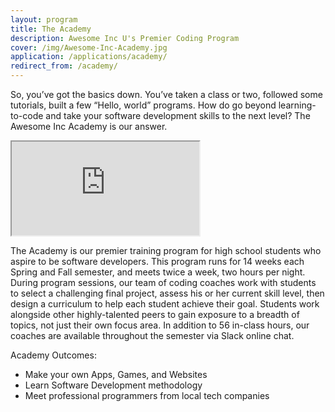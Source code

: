 ```yaml
---
layout: program
title: The Academy
description: Awesome Inc U's Premier Coding Program
cover: /img/Awesome-Inc-Academy.jpg
application: /applications/academy/
redirect_from: /academy/
---
```


So, you’ve got the basics down. You’ve taken a class or two, followed some tutorials, built a few “Hello, world” programs. How do go beyond learning-to-code and take your software development skills to the next level? The Awesome Inc Academy is our answer.

<div class="embed-responsive embed-responsive-16by9"><iframe class="embed-responsive-item" src="https://www.youtube.com/embed/kSqzDzU-Bxo"></iframe></div>

The Academy is our premier training program for high school students who aspire to be software developers. This program runs for 14 weeks each Spring and Fall semester, and meets twice a week, two hours per night. During program sessions, our team of coding coaches work with students to select a challenging final project, assess his or her current skill level, then design a curriculum to help each student achieve their goal. Students work alongside other highly-talented peers to gain exposure to a breadth of topics, not just their own focus area. In addition to 56 in-class hours, our coaches are available throughout the semester via Slack online chat.

Academy Outcomes:

*   Make your own Apps, Games, and Websites
*   Learn Software Development methodology
*   Meet professional programmers from local tech companies